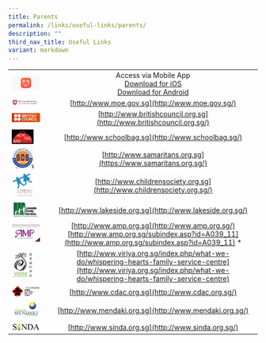 ```yaml
---
title: Parents
permalink: /links/useful-links/parents/
description: ""
third_nav_title: Useful Links
variant: markdown
---
```

|  |  |
|---|:---:|
| <img src="/images/parents1.png" style="width:85%"> | Access via Mobile App<br>[Download for iOS](https://itunes.apple.com/sg/app/parents-gateway/id1267198708?mt=8)<br>[Download for Android](https://play.google.com/store/apps/details?id=com.moe.pgp&amp;hl=en_SG)  |
|  <img src="/images/parents3.gif" style="width:85%"> | [http://www.moe.gov.sg](http://www.moe.gov.sg/)|
|  <img src="/images/parents4.jpg" style="width:85%"> | [http://www.britishcouncil.org.sg](http://www.britishcouncil.org.sg/) |
| <img src="/images/parents5.jpg" style="width:65%">  | [http://www.schoolbag.sg](http://www.schoolbag.sg/)  |
| <img src="/images/parents6.jpg" style="width:65%">  |   [http://www.samaritans.org.sg](https://www.samaritans.org.sg/) |
| <img src="/images/parents7.png" style="width:65%">  |   [http://www.childrensociety.org.sg](http://www.childrensociety.org.sg/) |
| <img src="/images/parents8.png" style="width:85%">  | [http://www.lakeside.org.sg](http://www.lakeside.org.sg/)  |
| <img src="/images/parents9.jpg" style="width:85%">  |  [http://www.amp.org.sg](http://www.amp.org.sg/)<br>[http://www.amp.org.sg/subindex.asp?id=A039_11](http://www.amp.org.sg/subindex.asp?id=A039_11) * |
|  <img src="/images/parents10.jpg" style="width:65%"> | [http://www.viriya.org.sg/index.php/what-we-do/whispering-hearts-family-service-centre](http://www.viriya.org.sg/index.php/what-we-do/whispering-hearts-family-service-centre)  |
|  <img src="/images/parents11.jpg" style="width:85%"> | [http://www.cdac.org.sg](http://www.cdac.org.sg/)  |
|  <img src="/images/parents12.jpg" style="width:85%"> |  [http://www.mendaki.org.sg](http://www.mendaki.org.sg/) |
|  <img src="/images/parents13.png" style="width:85%"> |  [http://www.sinda.org.sg](http://www.sinda.org.sg/) |